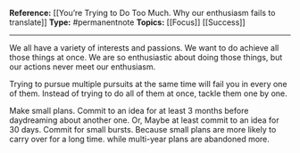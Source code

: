 
**Reference:** [[You’re Trying to Do Too Much. Why our enthusiasm fails to translate]]
**Type:** #permanentnote 
**Topics:** [[Focus]] [[Success]]

----
We all have a variety of interests and passions. We want to do achieve all those things at once. We are so enthusiastic about doing those things, but our actions never meet our enthusiasm.

Trying to pursue multiple pursuits at the same time will fail you in every one of them. Instead of trying to do all of them at once, tackle them one by one.

Make small plans. Commit to an idea for at least 3 months before daydreaming about another one.
Or,
Maybe at least commit to an idea for 30 days. Commit for small bursts.  Because small plans are more likely to carry over for a long time. while multi-year plans are abandoned more.


